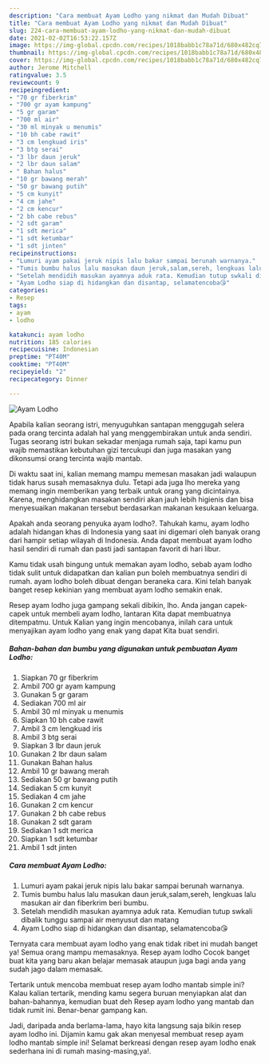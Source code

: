 ```yaml
---
description: "Cara membuat Ayam Lodho yang nikmat dan Mudah Dibuat"
title: "Cara membuat Ayam Lodho yang nikmat dan Mudah Dibuat"
slug: 224-cara-membuat-ayam-lodho-yang-nikmat-dan-mudah-dibuat
date: 2021-02-02T16:53:22.157Z
image: https://img-global.cpcdn.com/recipes/1018babb1c78a71d/680x482cq70/ayam-lodho-foto-resep-utama.jpg
thumbnail: https://img-global.cpcdn.com/recipes/1018babb1c78a71d/680x482cq70/ayam-lodho-foto-resep-utama.jpg
cover: https://img-global.cpcdn.com/recipes/1018babb1c78a71d/680x482cq70/ayam-lodho-foto-resep-utama.jpg
author: Jerome Mitchell
ratingvalue: 3.5
reviewcount: 9
recipeingredient:
- "70 gr fiberkrim"
- "700 gr ayam kampung"
- "5 gr garam"
- "700 ml air"
- "30 ml minyak u menumis"
- "10 bh cabe rawit"
- "3 cm lengkuad iris"
- "3 btg serai"
- "3 lbr daun jeruk"
- "2 lbr daun salam"
- " Bahan halus"
- "10 gr bawang merah"
- "50 gr bawang putih"
- "5 cm kunyit"
- "4 cm jahe"
- "2 cm kencur"
- "2 bh cabe rebus"
- "2 sdt garam"
- "1 sdt merica"
- "1 sdt ketumbar"
- "1 sdt jinten"
recipeinstructions:
- "Lumuri ayam pakai jeruk nipis lalu bakar sampai berunah warnanya."
- "Tumis bumbu halus lalu masukan daun jeruk,salam,sereh, lengkuas lalu masukan air dan fiberkrim beri bumbu."
- "Setelah mendidih masukan ayamnya aduk rata. Kemudian tutup swkali dibalik tunggu sampai air menyusut dan matang"
- "Ayam Lodho siap di hidangkan dan disantap, selamatencoba😘"
categories:
- Resep
tags:
- ayam
- lodho

katakunci: ayam lodho 
nutrition: 185 calories
recipecuisine: Indonesian
preptime: "PT40M"
cooktime: "PT40M"
recipeyield: "2"
recipecategory: Dinner

---
```



![Ayam Lodho](https://img-global.cpcdn.com/recipes/1018babb1c78a71d/680x482cq70/ayam-lodho-foto-resep-utama.jpg)

Apabila kalian seorang istri, menyuguhkan santapan menggugah selera pada orang tercinta adalah hal yang menggembirakan untuk anda sendiri. Tugas seorang istri bukan sekadar menjaga rumah saja, tapi kamu pun wajib memastikan kebutuhan gizi tercukupi dan juga masakan yang dikonsumsi orang tercinta wajib mantab.

Di waktu  saat ini, kalian memang mampu memesan masakan jadi walaupun tidak harus susah memasaknya dulu. Tetapi ada juga lho mereka yang memang ingin memberikan yang terbaik untuk orang yang dicintainya. Karena, menghidangkan masakan sendiri akan jauh lebih higienis dan bisa menyesuaikan makanan tersebut berdasarkan makanan kesukaan keluarga. 



Apakah anda seorang penyuka ayam lodho?. Tahukah kamu, ayam lodho adalah hidangan khas di Indonesia yang saat ini digemari oleh banyak orang dari hampir setiap wilayah di Indonesia. Anda dapat membuat ayam lodho hasil sendiri di rumah dan pasti jadi santapan favorit di hari libur.

Kamu tidak usah bingung untuk memakan ayam lodho, sebab ayam lodho tidak sulit untuk didapatkan dan kalian pun boleh membuatnya sendiri di rumah. ayam lodho boleh dibuat dengan beraneka cara. Kini telah banyak banget resep kekinian yang membuat ayam lodho semakin enak.

Resep ayam lodho juga gampang sekali dibikin, lho. Anda jangan capek-capek untuk membeli ayam lodho, lantaran Kita dapat membuatnya ditempatmu. Untuk Kalian yang ingin mencobanya, inilah cara untuk menyajikan ayam lodho yang enak yang dapat Kita buat sendiri.

<!--inarticleads1-->

##### Bahan-bahan dan bumbu yang digunakan untuk pembuatan Ayam Lodho:

1. Siapkan 70 gr fiberkrim
1. Ambil 700 gr ayam kampung
1. Gunakan 5 gr garam
1. Sediakan 700 ml air
1. Ambil 30 ml minyak u menumis
1. Siapkan 10 bh cabe rawit
1. Ambil 3 cm lengkuad iris
1. Ambil 3 btg serai
1. Siapkan 3 lbr daun jeruk
1. Gunakan 2 lbr daun salam
1. Gunakan  Bahan halus
1. Ambil 10 gr bawang merah
1. Sediakan 50 gr bawang putih
1. Sediakan 5 cm kunyit
1. Sediakan 4 cm jahe
1. Gunakan 2 cm kencur
1. Gunakan 2 bh cabe rebus
1. Gunakan 2 sdt garam
1. Sediakan 1 sdt merica
1. Siapkan 1 sdt ketumbar
1. Ambil 1 sdt jinten




<!--inarticleads2-->

##### Cara membuat Ayam Lodho:

1. Lumuri ayam pakai jeruk nipis lalu bakar sampai berunah warnanya.
1. Tumis bumbu halus lalu masukan daun jeruk,salam,sereh, lengkuas lalu masukan air dan fiberkrim beri bumbu.
1. Setelah mendidih masukan ayamnya aduk rata. Kemudian tutup swkali dibalik tunggu sampai air menyusut dan matang
1. Ayam Lodho siap di hidangkan dan disantap, selamatencoba😘




Ternyata cara membuat ayam lodho yang enak tidak ribet ini mudah banget ya! Semua orang mampu memasaknya. Resep ayam lodho Cocok banget buat kita yang baru akan belajar memasak ataupun juga bagi anda yang sudah jago dalam memasak.

Tertarik untuk mencoba membuat resep ayam lodho mantab simple ini? Kalau kalian tertarik, mending kamu segera buruan menyiapkan alat dan bahan-bahannya, kemudian buat deh Resep ayam lodho yang mantab dan tidak rumit ini. Benar-benar gampang kan. 

Jadi, daripada anda berlama-lama, hayo kita langsung saja bikin resep ayam lodho ini. Dijamin kamu gak akan menyesal membuat resep ayam lodho mantab simple ini! Selamat berkreasi dengan resep ayam lodho enak sederhana ini di rumah masing-masing,ya!.

